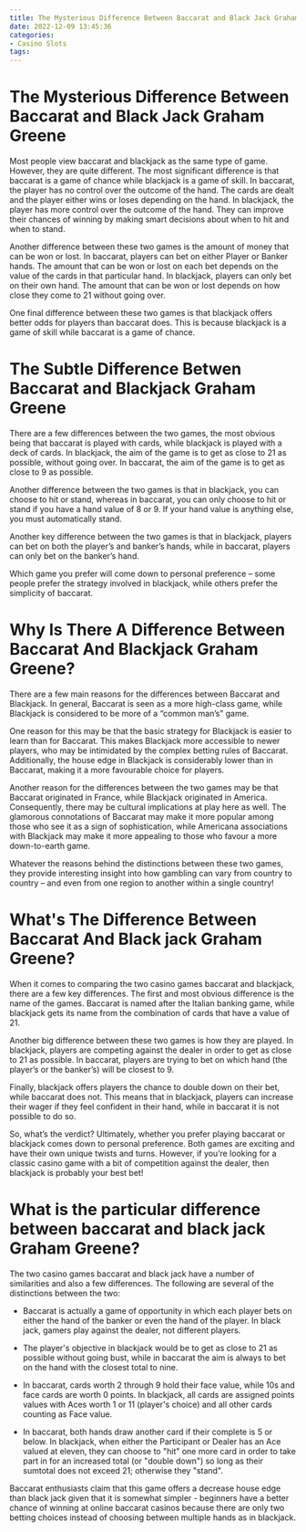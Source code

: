 ```yaml
---
title: The Mysterious Difference Between Baccarat and Black Jack Graham Greene 
date: 2022-12-09 13:45:36
categories:
- Casino Slots
tags:
---
```



#  The Mysterious Difference Between Baccarat and Black Jack Graham Greene 

Most people view baccarat and blackjack as the same type of game. However, they are quite different. The most significant difference is that baccarat is a game of chance while blackjack is a game of skill. In baccarat, the player has no control over the outcome of the hand. The cards are dealt and the player either wins or loses depending on the hand. In blackjack, the player has more control over the outcome of the hand. They can improve their chances of winning by making smart decisions about when to hit and when to stand. 

Another difference between these two games is the amount of money that can be won or lost. In baccarat, players can bet on either Player or Banker hands. The amount that can be won or lost on each bet depends on the value of the cards in that particular hand. In blackjack, players can only bet on their own hand. The amount that can be won or lost depends on how close they come to 21 without going over. 

One final difference between these two games is that blackjack offers better odds for players than baccarat does. This is because blackjack is a game of skill while baccarat is a game of chance.

#  The Subtle Difference Betwen Baccarat and Blackjack Graham Greene 

There are a few differences between the two games, the most obvious being that baccarat is played with cards, while blackjack is played with a deck of cards. In blackjack, the aim of the game is to get as close to 21 as possible, without going over. In baccarat, the aim of the game is to get as close to 9 as possible.

Another difference between the two games is that in blackjack, you can choose to hit or stand, whereas in baccarat, you can only choose to hit or stand if you have a hand value of 8 or 9. If your hand value is anything else, you must automatically stand.

Another key difference between the two games is that in blackjack, players can bet on both the player’s and banker’s hands, while in baccarat, players can only bet on the banker’s hand.

Which game you prefer will come down to personal preference – some people prefer the strategy involved in blackjack, while others prefer the simplicity of baccarat.

#  Why Is There A Difference Between Baccarat And Blackjack Graham Greene? 

There are a few main reasons for the differences between Baccarat and Blackjack. In general, Baccarat is seen as a more high-class game, while Blackjack is considered to be more of a “common man’s” game. 

One reason for this may be that the basic strategy for Blackjack is easier to learn than for Baccarat. This makes Blackjack more accessible to newer players, who may be intimidated by the complex betting rules of Baccarat. Additionally, the house edge in Blackjack is considerably lower than in Baccarat, making it a more favourable choice for players. 

Another reason for the differences between the two games may be that Baccarat originated in France, while Blackjack originated in America. Consequently, there may be cultural implications at play here as well. The glamorous connotations of Baccarat may make it more popular among those who see it as a sign of sophistication, while Americana associations with Blackjack may make it more appealing to those who favour a more down-to-earth game. 

Whatever the reasons behind the distinctions between these two games, they provide interesting insight into how gambling can vary from country to country – and even from one region to another within a single country!

#  What's The Difference Between Baccarat And Black jack Graham Greene? 

When it comes to comparing the two casino games baccarat and blackjack, there are a few key differences. The first and most obvious difference is the name of the games. Baccarat is named after the Italian banking game, while blackjack gets its name from the combination of cards that have a value of 21. 

Another big difference between these two games is how they are played. In blackjack, players are competing against the dealer in order to get as close to 21 as possible. In baccarat, players are trying to bet on which hand (the player’s or the banker’s) will be closest to 9. 

Finally, blackjack offers players the chance to double down on their bet, while baccarat does not. This means that in blackjack, players can increase their wager if they feel confident in their hand, while in baccarat it is not possible to do so. 

So, what’s the verdict? Ultimately, whether you prefer playing baccarat or blackjack comes down to personal preference. Both games are exciting and have their own unique twists and turns. However, if you’re looking for a classic casino game with a bit of competition against the dealer, then blackjack is probably your best bet!

#  What is the particular difference between baccarat and black jack Graham Greene?

The two casino games baccarat and black jack have a number of similarities and also a few differences.  The following are several of the distinctions between the two:

- Baccarat is actually a game of opportunity in which each player bets on either the hand of the banker or even the hand of the player. In black jack, gamers play against the dealer, not different players.

- The  player's objective in blackjack would be to get as close to 21 as possible without going bust, while in baccarat the aim is always to bet on the hand with the closest total to nine.

- In baccarat, cards worth 2 through 9 hold their face value, while 10s and face cards are worth 0 points. In blackjack, all cards are assigned points values with Aces worth 1 or 11 (player's choice) and all other cards counting as Face value.

- In baccarat, both hands draw another card if their complete is 5 or below. In blackjack, when either the Participant or Dealer has an Ace valued at eleven, they can choose to "hit" one more card in order to take part in for an increased total (or "double down") so long as their sumtotal does not exceed 21; otherwise they "stand".

Baccarat enthusiasts claim that this game offers a decrease house edge than black jack given that it is somewhat simpler - beginners have a better chance of winning at online baccarat casinos because there are only two betting choices instead of choosing between multiple hands as in blackjack.